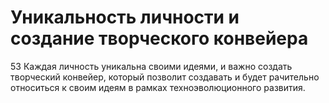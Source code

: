 # Уникальность личности и создание творческого конвейера

53 Каждая личность уникальна своими идеями, и важно создать творческий конвейер, который позволит создавать и будет рачительно относиться к своим идеям в рамках техноэволюционного развития.
